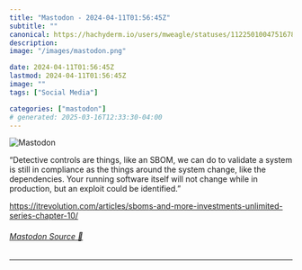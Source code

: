 ```yaml
---
title: "Mastodon - 2024-04-11T01:56:45Z"
subtitle: ""
canonical: https://hachyderm.io/users/mweagle/statuses/112250100475167820
description:
image: "/images/mastodon.png"

date: 2024-04-11T01:56:45Z
lastmod: 2024-04-11T01:56:45Z
image: ""
tags: ["Social Media"]

categories: ["mastodon"]
# generated: 2025-03-16T12:33:30-04:00
---
```

![Mastodon](/images/mastodon.png)

<p>“Detective controls are things, like an SBOM, we can do to validate a system is still in compliance as the things around the system change, like the dependencies. Your running software itself will not change while in production, but an exploit could be identified.”</p><p><a href="https://itrevolution.com/articles/sboms-and-more-investments-unlimited-series-chapter-10/" target="_blank" rel="nofollow noopener noreferrer" translate="no"><span class="invisible">https://</span><span class="ellipsis">itrevolution.com/articles/sbom</span><span class="invisible">s-and-more-investments-unlimited-series-chapter-10/</span></a></p>


###### [Mastodon Source 🐘](https://hachyderm.io/@mweagle/112250100475167820)

___
